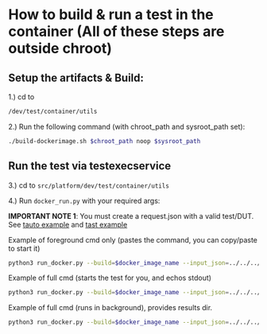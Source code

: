 # How to build & run a test in the container (All of these steps are outside chroot)

## Setup the artifacts & Build:

1.) cd to

```bash
/dev/test/container/utils
```
2.) Run the following command (with chroot_path and sysroot_path set):

```bash
./build-dockerimage.sh $chroot_path noop $sysroot_path
```

## Run the test via testexecservice

3.) cd to `src/platform/dev/test/container/utils`

4.) Run `docker_run.py` with your required args:

**IMPORTANT NOTE 1**: You must create a request.json with a valid test/DUT. See [tauto example](https://source.corp.google.com/chromeos_public/src/platform/dev/src/chromiumos/test/execution/data/tauto.json) and [tast example](https://source.corp.google.com/chromeos_public/src/platform/dev/src/chromiumos/test/execution/data/test.json)

Example of foreground cmd only (pastes the command, you can copy/paste to start it)

```bash
python3 run_docker.py --build=$docker_image_name --input_json=../../../src/chromiumos/test/execution/data/tauto.json --results=$chroot_path/tmp/dockertest --foreground --dry_run
```
Example of full cmd (starts the test for you, and echos stdout)

```bash
python3 run_docker.py --build=$docker_image_name --input_json=../../../src/chromiumos/test/execution/data/tauto.json --results=$chroot_path/tmp/dockertest --foreground
```
Example of full cmd (runs in background), provides results dir.

```bash
python3 run_docker.py --build=$docker_image_name --input_json=../../../src/chromiumos/test/execution/data/tauto.json --results=$chroot_path/tmp/dockertest
```

